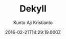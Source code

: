 ---
layout: JamstackTheme
title: Dekyll
github: https://github.com/kuntoaji/dekyll
demo: https://www.kaklabs.com
author: Kunto Aji Kristianto
ssg: Jekyll
date: 2016-02-21T14:29:19.000Z
description: Jekyll's Minima theme extended version
stale: true
---